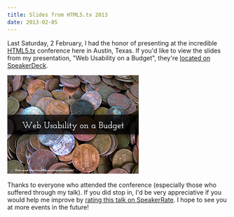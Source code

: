 ```yaml
---
title: Slides from HTML5.tx 2013
date: 2013-02-05
---
```


Last Saturday, 2 February, I had the honor of presenting at the incredible [HTML5.tx][1] conference here in Austin, Texas. If you'd like to view the slides from my presentation, "Web Usability on a Budget", they're [located on SpeakerDeck][2].

![The title slide of my presentation at HTML5.tx 2013][a]

Thanks to everyone who attended the conference (especially those who suffered through my talk). If you did stop in, I'd be very appreciative if you would help me improve by [rating this talk on SpeakerRate][3]. I hope to see you at more events in the future!

[1]: http://www.html5tx.com/
[2]: https://speakerdeck.com/timgthomas/web-usability-on-a-budget-1
[3]: http://speakerrate.com/talks/19641-web-usability-on-a-budget

[a]: /css/images/blog/2013-02-05-01.jpg
